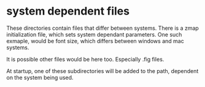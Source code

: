 # system dependent files
These directories contain files that differ between systems. There is a
zmap initialization file, which sets system dependant parameters. 
One such exmaple, would be font size, which differs between windows and mac systems.

It is possible other files would be here too.  Especially .fig files.

At startup, one of these subdirectories will be added to the path, dependent on the system being used.
